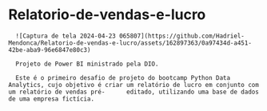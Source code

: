 # Relatorio-de-vendas-e-lucro

      ![Captura de tela 2024-04-23 065807](https://github.com/Hadriel-Mendonca/Relatorio-de-vendas-e-lucro/assets/162897363/0a97434d-a451-42be-aba9-96e6847e80c3)
      
      Projeto de Power BI ministrado pela DIO.
      
      Este é o primeiro desafio de projeto do bootcamp Python Data Analytics, cujo objetivo é criar um relatório de lucro em conjunto com um relatório de vendas pré-      editado, utilizando uma base de dados de uma empresa fictícia.
